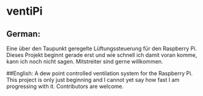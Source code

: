 # ventiPi
## German:
Eine über den Taupunkt geregelte Lüftungssteuerung für den Raspberry Pi.
Dieses Projekt beginnt gerade erst und wie schnell ich damit voran komme, kann ich noch nicht sagen. Mitstreiter sind gerne willkommen.

##English:
A dew point controlled ventilation system for the Raspberry Pi.
This project is only just beginning and I cannot yet say how fast I am progressing with it. Contributors are welcome.

